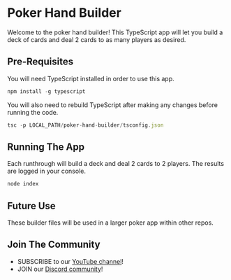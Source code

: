# Poker Hand Builder
Welcome to the poker hand builder! This TypeScript app will let you build a deck of cards and deal 2 cards to as many players as desired.

## Pre-Requisites
You will need TypeScript installed in order to use this app.

```js
npm install -g typescript
```

You will also need to rebuild TypeScript after making any changes before running the code.

```js
tsc -p LOCAL_PATH/poker-hand-builder/tsconfig.json
```

## Running The App
Each runthrough will build a deck and deal 2 cards to 2 players. The results are logged in your console.

```js
node index
```

## Future Use
These builder files will be used in a larger poker app within other repos.

## Join The Community
- SUBSCRIBE to our [YouTube channel](https://www.youtube.com/channel/UC2bA9VkiR2UV3m4sQ-wwOWg)!
- JOIN our [Discord community](https://discord.gg/Q7BbYEeASE)!
